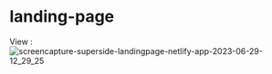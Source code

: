 # landing-page
View : 
![screencapture-superside-landingpage-netlify-app-2023-06-29-12_29_25](https://github.com/adityaa-more/landing-page/assets/99107694/b6877ca8-7666-4e87-b571-c65787aba6f2)
